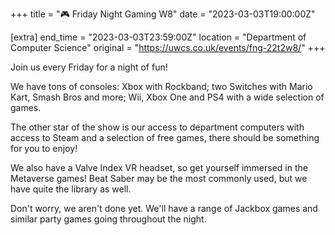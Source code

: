 +++
title = "🎮 Friday Night Gaming W8"
date = "2023-03-03T19:00:00Z"

[extra]
end_time = "2023-03-03T23:59:00Z"
location = "Department of Computer Science"
original = "https://uwcs.co.uk/events/fng-22t2w8/"
+++

Join us every Friday for a night of fun!

We have tons of consoles: Xbox with Rockband; two Switches with Mario Kart, Smash Bros and more; Wii, Xbox One and PS4 with a wide selection of games.

The other star of the show is our access to department computers with access to Steam and a selection of free games, there should be something for you to enjoy!

We also have a Valve Index VR headset, so get yourself immersed in the Metaverse games! Beat Saber may be the most commonly used, but we have quite the library as well.

Don't worry, we aren't done yet. We'll have a range of Jackbox games and similar party games going throughout the night.
